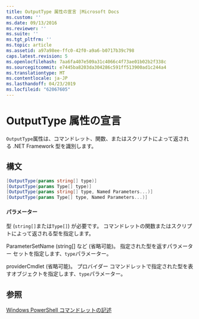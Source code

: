 ```yaml
---
title: OutputType 属性の宣言 |Microsoft Docs
ms.custom: ''
ms.date: 09/13/2016
ms.reviewer: ''
ms.suite: ''
ms.tgt_pltfrm: ''
ms.topic: article
ms.assetid: a97a98ee-ffc0-42f0-a9a6-b0717b39c798
caps.latest.revision: 5
ms.openlocfilehash: 7aa6fa407e509a31c4066c4f73ae01b02b2f338c
ms.sourcegitcommit: e7445ba8203da304286c591ff513900ad1c244a4
ms.translationtype: MT
ms.contentlocale: ja-JP
ms.lasthandoff: 04/23/2019
ms.locfileid: "62067605"
---
```

# <a name="outputtype-attribute-declaration"></a>OutputType 属性の宣言

`OutputType`属性は、コマンドレット、関数、またはスクリプトによって返される .NET Framework 型を識別します。

## <a name="syntax"></a>構文

```csharp
[OutputType(params string[] type)]
[OutputType(params Type[] type)]
[OutputType(params string[] type, Named Parameters...)]
[OutputType(params Type[] type, Named Parameters...)]
```

#### <a name="parameters"></a>パラメーター

型 (`string[]`または`Type[]`) が必要です。 コマンドレットの関数またはスクリプトによって返される型を指定します。

ParameterSetName (string[] など (省略可能)。 指定された型を返すパラメーター セットを指定します、`type`パラメーター。

providerCmdlet (省略可能)。 プロバイダー コマンドレットで指定された型を表すオブジェクトを指定します、`type`パラメーター。

## <a name="see-also"></a>参照

[Windows PowerShell コマンドレットの記述](./writing-a-windows-powershell-cmdlet.md)
